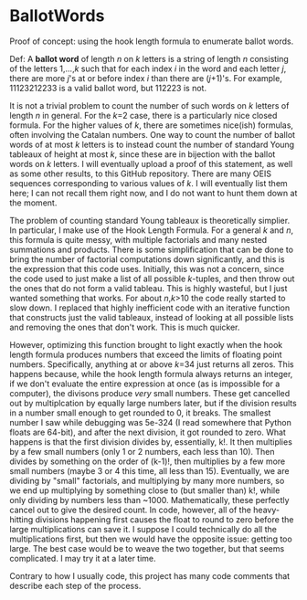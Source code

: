 # BallotWords
 Proof of concept: using the hook length formula to enumerate ballot words.

 Def: A **ballot word** of length _n_ on _k_ letters is a string of length _n_ consisting of the letters 1,...,_k_ such that for each index _i_ in the word and each letter _j_, there are more _j_'s at or before index _i_ than there are (_j_+1)'s. For example, 11123212233 is a valid ballot word, but 112223 is not. 

 It is not a trivial problem to count the number of such words on _k_ letters of length _n_ in general. For the _k_=2 case, there is a particularly nice closed formula. For the higher values of _k_, there are sometimes nice(ish) formulas, often involving the Catalan numbers. One way to count the number of ballot words of at most _k_ letters is to instead count the number of standard Young tableaux of height at most _k_, since these are in bijection with the ballot words on _k_ letters. I will eventually upload a proof of this statement, as well as some other results, to this GitHub repository. There are many OEIS sequences corresponding to various values of _k_. I will eventually list them here; I can not recall them right now, and I do not want to hunt them down at the moment.

 The problem of counting standard Young tableaux is theoretically simplier. In particular, I make use of the Hook Length Formula. For a general _k_ and _n_, this formula is quite messy, with multiple factorials and many nested summations and products. There is some simplification that can be done to bring the number of factorial computations down significantly, and this is the expression that this code uses. Initially, this was not a concern, since the code used to just make a list of all possible _k_-tuples, and then throw out the ones that do not form a valid tableau. This is highly wasteful, but I just wanted something that works. For about _n_,_k_>10 the code really started to slow down. I replaced that highly inefficient code with an iterative function that constructs just the valid tableaux, instead of looking at all possible lists and removing the ones that don't work. This is much quicker.

  However, optimizing this function brought to light exactly when the hook length formula produces numbers that exceed the limits of floating point numbers. Specifically, anything at or above _k_=34 just returns all zeros. This happens because, while the hook length formula always returns an integer, if we don't evaluate the entire expression at once (as is impossible for a computer), the divisons produce _very_ small numbers. These get cancelled out by multiplcation by equally large numbers later, but if the division results in a number small enough to get rounded to 0, it breaks. The smallest number I saw while debugging was 5e-324 (I read somewhere that Python floats are 64-bit), and after the next division, it got rounded to zero. What happens is that the first division divides by, essentially, k!. It then multiplies by a few small numbers (only 1 or 2 numbers, each less than 10). Then divides by something on the order of (k-1)!, then multiplies by a few more small numbers (maybe 3 or 4 this time, all less than 15). Eventually, we are dividing by "small" factorials, and multiplying by many more numbers, so we end up multiplying by something close to (but smaller than) k!, while only dividing by numbers less than ~1000. Mathematically, these perfectly cancel out to give the desired count. In code, however, all of the heavy-hitting divisions happening first causes the float to round to zero before the large multiplications can save it. I suppose I could technically do all the multiplications first, but then we would have the opposite issue: getting too large. The best case would be to weave the two together, but that seems complicated. I may try it at a later time.

Contrary to how I usually code, this project has many code comments that describe each step of the process.

